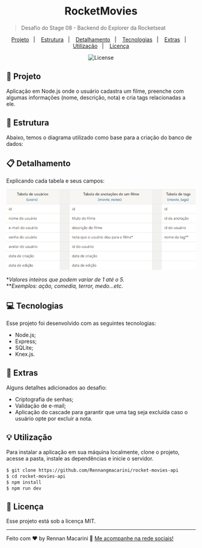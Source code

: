 <h1 align="center"> RocketMovies </h1>

> Desafio do Stage 08 - Backend do Explorer da Rocketseat

<p align="center">
  <a href="#project">Projeto</a>&nbsp;&nbsp;&nbsp;|&nbsp;&nbsp;&nbsp;
  <a href="#structure">Estrutura</a>&nbsp;&nbsp;&nbsp;|&nbsp;&nbsp;&nbsp;
  <a href="#details">Detalhamento</a>&nbsp;&nbsp;&nbsp;|&nbsp;&nbsp;&nbsp;
  <a href="#technologies">Tecnologias</a>&nbsp;&nbsp;&nbsp;|&nbsp;&nbsp;&nbsp;
  <a href="#extras">Extras</a>&nbsp;&nbsp;&nbsp;|&nbsp;&nbsp;&nbsp;
  <a href="#usage">Utilização</a>&nbsp;&nbsp;&nbsp;|&nbsp;&nbsp;&nbsp;
  <a href="#license">Licença</a>
</p>

<p align="center">
  <img alt="License" src="https://img.shields.io/static/v1?label=license&message=MIT&color=49AA26&labelColor=000000">
</p>

<h2 id="project">📁 Projeto</h2>

Aplicação em Node.js onde o usuário cadastra um filme, preenche com algumas informações (nome, descrição, nota) e cria tags relacionadas a ele.

<h2 id="structure">📌 Estrutura</h2>

Abaixo, temos o diagrama utilizado como base para a criação do banco de dados:

<h2 id="details">📋 Detalhamento</h2>

Explicando cada tabela e seus campos:

<p align="center">
  <img alt="Explicação do banco de dados" src="./.github/database-explanation.png">
</p>

**Valores inteiros que podem variar de 1 até o 5.* <br>
***Exemplos: ação, comedia, terror, medo...etc.*

<h2 id="technologies">💻 Tecnologias</h2>

Esse projeto foi desenvolvido com as seguintes tecnologias:

- Node.js;
- Express;
- SQLite;
- Knex.js.

<h2 id="extras">🔖 Extras</h2>

Alguns detalhes adicionados ao desafio:

- Criptografia de senhas;
- Validação de e-mail;
- Aplicação do cascade para garantir que uma tag seja excluída caso o usuário opte por excluir a nota.

<h2 id="usage">💡 Utilização</h2>

Para instalar a aplicação em sua máquina localmente, clone o projeto, acesse a pasta, instale as dependências e inicie o servidor.

```
$ git clone https://github.com/Rennangmacarini/rocket-movies-api
$ cd rocket-movies-api
$ npm install
$ npm run dev
```

<h2 id="license">📝 Licença</h2>

Esse projeto está sob a licença MIT.

---

Feito com :heart: by Rennan Macarini :wave: [Me acompanhe na rede sociais!](www.linkedin.com/in/rennan-macarini)
